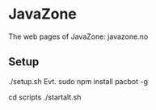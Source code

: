 JavaZone
========

The web pages of JavaZone: javazone.no


Setup
-------------
./setup.sh
Evt. sudo npm install pacbot -g

cd scripts
./startalt.sh
